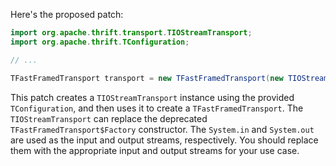 Here's the proposed patch:

```java
import org.apache.thrift.transport.TIOStreamTransport;
import org.apache.thrift.TConfiguration;

// ...

TFastFramedTransport transport = new TFastFramedTransport(new TIOStreamTransport(new TConfiguration(), System.in, System.out));
```

This patch creates a `TIOStreamTransport` instance using the provided `TConfiguration`, and then uses it to create a `TFastFramedTransport`. The `TIOStreamTransport` can replace the deprecated `TFastFramedTransport$Factory` constructor. The `System.in` and `System.out` are used as the input and output streams, respectively. You should replace them with the appropriate input and output streams for your use case.